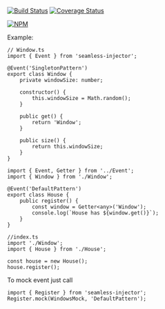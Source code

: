 [![Build Status](https://travis-ci.org/vforv/seamless-injector.svg?branch=master)](https://travis-ci.org/vforv/seamless-injector)
[![Coverage Status](https://coveralls.io/repos/github/vforv/seamless-injector/badge.svg?branch=master)](https://coveralls.io/github/vforv/seamless-injector?branch=master)

[![NPM](https://nodei.co/npm/seamless-injector.png?downloads=true&downloadRank=true&stars=true)](https://nodei.co/npm/seamless-injector/)

Example:

```
// Window.ts
import { Event } from 'seamless-injector';

@Event('SingletonPattern')
export class Window {
    private windowSize: number;

    constructor() {
        this.windowSize = Math.random();
    }

    public get() {
        return 'Window';
    }

    public size() {
        return this.windowSize;
    }
}
```

```
import { Event, Getter } from '../Event';
import { Window } from './Window';

@Event('DefaultPattern')
export class House {
    public register() {
        const window = Getter<any>('Window');
        console.log(`House has ${window.get()}`);
    }
}
```

```
//index.ts
import './Window';
import { House } from './House';

const house = new House();
house.register();
```

To mock event just call

```
import { Register } from 'seamless-injector';
Register.mock(WindowsMock, 'DefaultPattern');
```